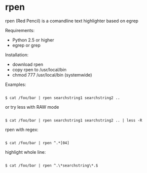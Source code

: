 rpen
====

rpen (Red Pencil) is a comandline text highlighter based on egrep

Requirements:
* Python 2.5 or higher
* egrep or grep 

Installation:
* download rpen
* copy rpen to /usr/local/bin
* chmod 777 /usr/local/bin (systemwide)

Examples:

<code>
$ cat /foo/bar | rpen searchstring1 searchstring2 .. 
</code>

or try less with RAW mode

<code>
$ cat /foo/bar | rpen searchstring1 searchstring2 .. | less -R 
</code>

rpen with regex:

<code>
$ cat /foo/bar | rpen ^.*[04]
</code>

highlight whole line:

<code>
$ cat /foo/bar | rpen ^.\*searchstring\*.$
</code>
